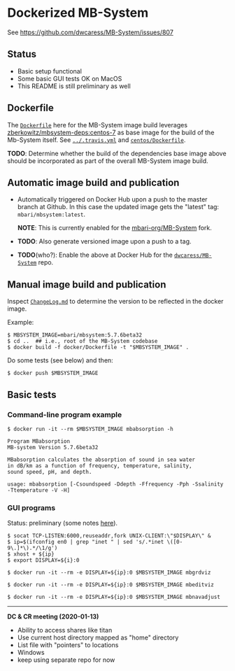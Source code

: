 # Dockerized MB-System

See https://github.com/dwcaress/MB-System/issues/807

## Status

- Basic setup functional
- Some basic GUI tests OK on MacOS
- This README is still preliminary as well

## Dockerfile

The [`Dockerfile`](Dockerfile) here for the MB-System image build leverages 
[zberkowitz/mbsystem-deps:centos-7](https://hub.docker.com/r/zberkowitz/mbsystem-deps/tags)
as base image for the build of the Mb-System itself.
See [`../.travis.yml`](../.travis.yml) and [`centos/Dockerfile`](centos/Dockerfile). 

**TODO**: Determine whether the build of the dependencies base image above
should be incorporated as part of the overall MB-System image build.

## Automatic image build and publication

- Automatically triggered on Docker Hub upon a push to the master branch
  at Github.
  In this case the updated image gets the "latest" tag: `mbari/mbsystem:latest`.
  
    **NOTE**: This is currently enabled for the 
    [mbari-org/MB-System](https://github.com/mbari-org/MB-System) fork.

- **TODO**: Also generate versioned image upon a push to a tag.

- **TODO**(who?): Enable the above at Docker Hub for the 
  [`dwcaress/MB-System`](https://github.com/dwcaress/MB-System)
  repo.

## Manual image build and publication

Inspect [`ChangeLog.md`](../ChangeLog.md) to determine the version to be
reflected in the docker image.

Example:

    $ MBSYSTEM_IMAGE=mbari/mbsystem:5.7.6beta32
    $ cd ..  ## i.e., root of the MB-System codebase
    $ docker build -f docker/Dockerfile -t "$MBSYSTEM_IMAGE" .
    
Do some tests (see below) and then:

    $ docker push $MBSYSTEM_IMAGE

## Basic tests

### Command-line program example

    $ docker run -it --rm $MBSYSTEM_IMAGE mbabsorption -h

    Program MBabsorption
    MB-system Version 5.7.6beta32
    
    MBabsorption calculates the absorption of sound in sea water
    in dB/km as a function of frequency, temperature, salinity,
    sound speed, pH, and depth.
    
    usage: mbabsorption [-Csoundspeed -Ddepth -Ffrequency -Pph -Ssalinity -Ttemperature -V -H]

### GUI programs

Status: preliminary (some notes [here](gui/README.md)).

    $ socat TCP-LISTEN:6000,reuseaddr,fork UNIX-CLIENT:\"$DISPLAY\" &
    $ ip=$(ifconfig en0 | grep "inet " | sed 's/.*inet \([0-9\.]*\).*/\1/g')
    $ xhost + ${ip}
    $ export DISPLAY=${i}:0
    
    $ docker run -it --rm -e DISPLAY=${ip}:0 $MBSYSTEM_IMAGE mbgrdviz
    
    $ docker run -it --rm -e DISPLAY=${ip}:0 $MBSYSTEM_IMAGE mbeditviz
    
    $ docker run -it --rm -e DISPLAY=${ip}:0 $MBSYSTEM_IMAGE mbnavadjust

----

**DC & CR meeting (2020-01-13)**

- Ability to access shares like titan
- Use current host directory mapped as "home" directory
- List file with "pointers" to locations
- Windows
- keep using separate repo for now
